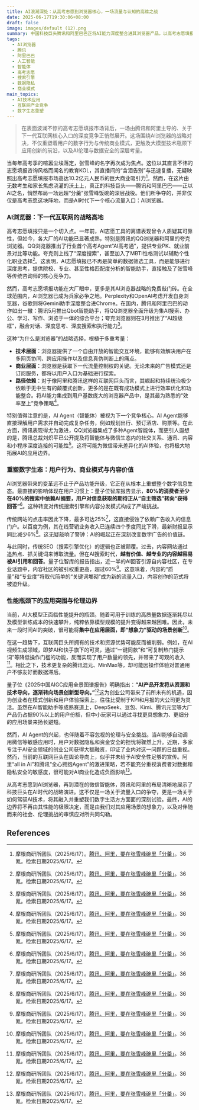 ```yaml
---
title: AI浪潮深处：从高考志愿到浏览器核心，一场流量与认知的高维之战
date: 2025-06-17T19:30:06+08:00
draft: false
image: images/default (12).png
summary: 中国科技巨头腾讯和阿里巴巴正将AI能力深度整合进其浏览器产品，以高考志愿填报为切入点，抢夺AI时代的下一代核心流量入口。这场竞争不仅改变了用户获取信息的方式和传统广告商业模式，也促使行业思考大模型性能瓶颈下的应用创新方向，同时凸显了AI安全与伦理治理的迫切性。
tags: 
  - AI浏览器
  - 腾讯
  - 阿里巴巴
  - 人工智能
  - 智能体
  - 高考志愿
  - 搜索引擎
  - 数据隐私
  - 商业模式
main_topics: 
  - AI技术应用
  - 互联网产业竞争
  - 数字生态重塑
---
```


> 在表面波澜不惊的高考志愿填报市场背后，一场由腾讯和阿里主导的、关于下一代互联网核心入口的深度竞争正悄然展开。这场围绕AI浏览器的战略对决，不仅重塑着用户的数字行为与传统商业模式，更触及大模型技术瓶颈下应用创新的前沿，以及AI伦理与数据安全的深层考量。

当每年高考季的喧嚣尘埃落定，张雪峰的名字再次成为焦点。这位以其直言不讳的志愿填报咨询风格而闻名的教育KOL，其直播间的“含泪告别”与迅速复播，无疑映照出高考志愿填报市场高达10.2亿元人民币的巨大商业吸引力[^1]。然而，在这片由无数考生和家长焦虑浇灌的沃土上，真正的科技巨头——腾讯和阿里巴巴——正以AI之名，悄然布局一场远超“分羹”张雪峰饭碗的深层战役。他们所争夺的，并非仅仅是高考志愿这块阵地，而是AI时代下一个核心流量入口：AI浏览器。

### AI浏览器：下一代互联网的战略高地

高考志愿填报只是一个切入点。一年前，AI志愿工具的离谱表现曾令人质疑其可靠性，但如今，各大厂的AI功能已显著成熟，特别是腾讯的QQ浏览器和阿里的夸克浏览器。QQ浏览器推出了行业首个高考Agent“AI高考通”，提供专业PK、就业前景对比等功能。夸克则上线了“深度搜索”，甚至加入了MBTI性格测试以辅助个性化职业选择[^1]。这表明，AI志愿填报已不再是简单的数据筛选工具，而是能够进行深度思考，提供院校、专业、甚至性格匹配度分析的智能助手，直接触及了张雪峰等传统咨询师的核心竞争力。

然而，高考志愿填报功能在大厂眼中，更多是其AI浏览器战略的免费敲门砖。在全球范围内，AI浏览器已成为兵家必争之地。Perplexity和OpenAI考虑开发自身浏览器，谷歌则将Gemini助手深度整合进Chrome。在国内，腾讯和阿里巴巴的动作如出一辙：腾讯5月推出Qbot智能助手，将QQ浏览器全面升级为集AI搜索、办公、学习、写作、浏览于一体的综合平台；夸克浏览器则在3月推出了“AI超级框”，融合对话、深度思考、深度搜索和执行能力[^1]。

这种“为什么是浏览器”的战略选择，根植于多重考量：
*   **技术层面**：浏览器提供了一个自由开放的智能交互环境，能够有效解决用户在多网页协同、跨应用操作以及信息真伪判断上的痛点。
*   **商业层面**：浏览器是获取下一代流量控制权的关键。无论未来的广告模式还是订阅服务，都将以用户入口为基础进行探索。
*   **路径依赖**：对于像阿里和腾讯这样的互联网巨头而言，其崛起和持续统治极少依赖于无中生有的颠覆式创新，更多的是在既有成功模式上进行效率优化和功能整合。将AI能力集成到用户基数庞大的浏览器产品中，是其最为熟悉的“效率至上”竞争策略[^1]。

特别值得注意的是，AI Agent（智能体）被视为下一个竞争核心。AI Agent能够直接理解用户需求并自动完成复杂任务，例如规划出行、预订酒店、购票等。在此方面，腾讯表现得尤为激进，QQ浏览器集成了多种Agent智能体，而更引人遐想的是，腾讯总裁刘炽平已公开提及将智能体与微信生态内的社交关系、通讯、内容和小程序深度连接的可能性[^1]。这将可能为微信带来差异化的AI体验，也将极大地拓展AI的应用边界。

### 重塑数字生态：用户行为、商业模式与内容价值

AI浏览器带来的变革远不止于产品功能升级，它正在从根本上重塑整个数字信息生态。最直接的影响体现在用户习惯上：量子位智库报告显示，**80%的消费者至少在40%的搜索中依赖AI摘要，用户对信息获取的期待正从“自主筛选”转向“获得回答”**[^1]。这种转变对传统搜索引擎和内容分发模式构成了严峻挑战。

传统网站的点击率因此下降，最多可达25%[^1]，这直接侵蚀了依赖广告收入的信息门户。以百度为例，其在线营销业务收入已连续四个季度同比下滑，最新财报显示同比减少6%[^1]。这无疑敲响了警钟：AI的崛起正在深刻改变数字广告的价值链。

与此同时，传统SEO（搜索引擎优化）的逻辑也正被颠覆。过去，内容网站通过追热点、抓关键词来博取流量。但在AI搜索时代，**越有价值、越专业的内容越容易被AI引用和回答**。量子位智库的报告指出，近一半的AI回答引源自内容社区，在专业话题中，内容社区的被引权重更高，超过60%[^1]。这意味着，内容的“质量”和“专业度”将取代简单的“关键词堆砌”成为新的流量入口，内容创作的范式将被迫升级。

### 性能瓶颈下的应用突围与伦理边界

当前，AI大模型正面临性能提升的瓶颈。随着可用于训练的高质量数据逐渐耗尽以及模型训练成本的快速攀升，纯粹依靠模型规模的提升变得越来越困难。因此，未来一段时间AI的突破，很可能将**集中在应用层面，即“想象力”驱动的场景创新**[^1]。

在这一趋势下，互联网巨头所拥有的技术和资源优势可能反而被削弱。例如，在AI视频生成领域，即梦AI和快手旗下的可灵，通过“一键同款”和“可复制热门提示词”等降低操作门槛的功能，反而实现了用户数量的领先，并带来了可观的收入[^1]。相比之下，技术更复杂的腾讯混元、MinMax等，却可能因操作体验对普通用户不够友好而数据滞后。

量子位《2025中国AIGC应用全景图谱报告》明确指出：**“AI产品开发将从资源和技术导向，逐渐转向场景创新型导向。”**[^1]这为创业公司带来了前所未有的机遇，因为创业者在模式创新和用户体验探索上，往往比受制于KPI和月报的大公司更为灵活。虽然在AI智能助手等成熟赛道上，DeepSeek、豆包、Kimi、腾讯元宝等大厂产品仍占据90%以上的用户份额，但中小玩家可以通过寻找更具想象力、更细分的应用场景来扬长避短。

然而，AI Agent的兴起，也伴随着不容忽视的伦理与安全挑战。当AI能够自动调用微信等敏感应用时，用户对数据隐私和资金安全的担忧将骤然上升。近期，多家专注于AI安全领域的创业公司获得大额融资，印证了业内对这一问题的日益重视。然而，当前的互联网巨头在舆论导向上，似乎并未给予AI安全性足够的宣传。阿里“all in AI”和腾讯“全心拥抱Agent”的激进策略，若不能充分重视消费者对数据和隐私安全的敏感度，很可能对AI商业化造成负面影响[^1]。

从高考志愿到AI浏览器，再到潜在的微信智能体，腾讯和阿里的布局清晰地展示了科技巨头在AI时代的战略演进。这不仅是一场关于流量入口的争夺，更是一场关于如何驾驭AI技术，将其融入并重塑我们数字生活方方面面的深刻试验。最终，AI的边界将不再由其性能的极限决定，而是由我们对其应用场景的想象力，以及对伴随而来的社会、伦理挑战的审慎应对所共同勾勒。

## References
[^1]: 摩根商研所团队（2025/6/17）。[腾讯、阿里，要在张雪峰碗里「分羹」](https://www.36kr.com/p/3339350408116226)。36氪。检索日期2025/6/17。
[^2]: 老虎社区（2025/6/17）。[腾讯、阿里，要在张雪峰碗里「分羹」_老虎社区_美港股上老虎](https://www.laohu8.com/post/445152444519040)。老虎社区。检索日期2025/6/17。
[^3]: 哔哩哔哩（2025/6/17）。[腾讯、阿里，要在张雪峰碗里「分羹」](https://www.bilibili.com/opus/1077431278248132611)。哔哩哔哩。检索日期2025/6/17。
[^4]: 澎湃新闻（2025/6/17）。[AI战场，腾讯向左，阿里向右_澎湃号·湃客_澎湃新闻-The Paper](https://www.thepaper.cn/newsDetail_forward_30865240)。澎湃新闻。检索日期2025/6/17。
[^5]: 知乎（2025/6/17）。[二马相争：解读阿里与腾讯的互联网霸权之战](https://zhuanlan.zhihu.com/p/38470713)。知乎。检索日期2025/6/17。
